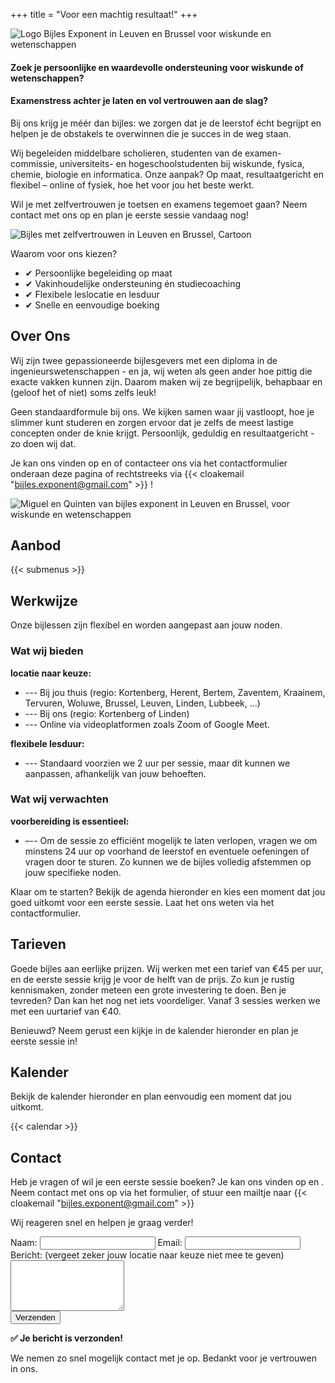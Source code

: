 +++
title = "Voor een machtig resultaat!"
+++

<div class="main-image-wrapper-crop">
  <img src="/images/logo_4.png" alt="Logo Bijles Exponent in Leuven en Brussel voor wiskunde en wetenschappen" class="main-image-logo">
</div>

#### Zoek je persoonlijke en waardevolle ondersteuning voor wiskunde of wetenschappen?

#### Examenstress achter je laten en vol vertrouwen aan de slag?

Bij ons krijg je méér dan bijles: we zorgen dat je de leerstof écht begrijpt en helpen je de obstakels te overwinnen die je succes in de weg staan.

Wij begeleiden middelbare scholieren, studenten van de examen- commissie, universiteits- en hogeschoolstudenten bij wiskunde, fysica, chemie, biologie en informatica. Onze aanpak? Op maat, resultaatgericht en flexibel – online of fysiek, hoe het voor jou het beste werkt.

Wil je met zelfvertrouwen je toetsen en examens tegemoet gaan? Neem contact met ons op en plan je eerste sessie vandaag nog!

<div class="main-image-wrapper">
  <img src="/images/bijles.png" alt="Bijles met zelfvertrouwen in Leuven en Brussel, Cartoon" class="main-image">
</div>

Waarom voor ons kiezen?  

- <span class="green-check">✔</span> Persoonlijke begeleiding op maat  
- <span class="green-check">✔</span> Vakinhoudelijke ondersteuning én studiecoaching  
- <span class="green-check">✔</span> Flexibele leslocatie en lesduur  
- <span class="green-check">✔</span> Snelle en eenvoudige boeking

## Over Ons

Wij zijn twee gepassioneerde bijlesgevers met een diploma in de ingenieurswetenschappen - en ja, wij weten als geen ander hoe pittig die exacte vakken kunnen zijn. Daarom maken wij ze begrijpelijk, behapbaar en (geloof het of niet) soms zelfs leuk!

Geen standaardformule bij ons. We kijken samen waar jij vastloopt, hoe je slimmer kunt studeren en zorgen ervoor dat je zelfs de meest lastige concepten onder de knie krijgt. Persoonlijk, geduldig en resultaatgericht - zo doen wij dat.

Je kan ons vinden op
<a href="https://www.facebook.com/people/Bijlesbureau-Exponent/61575124484823/?rdid=krWaxdhwk6D7Xnbz&share_url=https%3A%2F%2Fwww.facebook.com%2Fshare%2F1ATMcysiAc%2F" target="_blank">
  <i class="fab fa-facebook fa-lg"></i>
</a>
en
<a href="https://www.instagram.com/bijles_exponent/?igsh=bWc4c3RybnBrZnMz#" target="_blank">
  <i class="fab fa-instagram fa-lg"></i>
</a> of contacteer ons via het contactformulier onderaan deze pagina of rechtstreeks via {{< cloakemail "bijles.exponent@gmail.com" >}} !

<div class="main-image-wrapper">
  <img loading="lazy" src="/images/hmm_IMG_7269.JPG" alt="Miguel en Quinten van bijles exponent in Leuven en Brussel, voor wiskunde en wetenschappen" class="main-image">
</div>

## Aanbod

{{< submenus >}}

## Werkwijze

Onze bijlessen zijn flexibel en worden aangepast aan jouw noden.

### Wat wij bieden

**locatie naar keuze:**

- --- Bij jou thuis (regio: Kortenberg, Herent, Bertem, Zaventem, Kraainem, Tervuren, Woluwe, Brussel, Leuven, Linden, Lubbeek, ...)
- --- Bij ons (regio: Kortenberg of Linden)
- --- Online via videoplatformen zoals Zoom of Google Meet.

**flexibele lesduur:**

- --- Standaard voorzien we 2 uur per sessie, maar dit kunnen we aanpassen, afhankelijk van jouw behoeften.

### Wat wij verwachten

**voorbereiding is essentieel:**

- –-- Om de sessie zo efficiënt mogelijk te laten verlopen, vragen we om minstens 24 uur op voorhand de leerstof en eventuele oefeningen of vragen door te sturen. Zo kunnen we de bijles volledig afstemmen op jouw specifieke noden.

Klaar om te starten? Bekijk de agenda hieronder en kies een moment dat jou goed uitkomt voor een eerste sessie. Laat het ons weten via het contactformulier.

## Tarieven

Goede bijles aan eerlijke prijzen. Wij werken met een tarief van €45 per uur, en de eerste sessie krijg je voor de helft van de prijs. Zo kun je rustig kennismaken, zonder meteen een grote investering te doen.
Ben je tevreden? Dan kan het nog net iets voordeliger. Vanaf 3 sessies werken we met een uurtarief van €40.

Benieuwd? Neem gerust een kijkje in de kalender hieronder en plan je eerste sessie in!

## Kalender

Bekijk de kalender hieronder en plan eenvoudig een moment dat jou uitkomt.

{{< calendar >}}

## Contact

Heb je vragen of wil je een eerste sessie boeken? Je kan ons vinden op
<a href="https://www.facebook.com/people/Bijlesbureau-Exponent/61575124484823/?rdid=krWaxdhwk6D7Xnbz&share_url=https%3A%2F%2Fwww.facebook.com%2Fshare%2F1ATMcysiAc%2F" target="_blank">
  <i class="fab fa-facebook fa-lg"></i>
</a>
en
<a href="https://www.instagram.com/bijles_exponent/?igsh=bWc4c3RybnBrZnMz#" target="_blank">
  <i class="fab fa-instagram fa-lg"></i>
</a>.
Neem contact met ons op via het formulier, of stuur een mailtje naar {{< cloakemail "bijles.exponent@gmail.com" >}}

Wij reageren snel en helpen je graag verder!

<form action="https://api.web3forms.com/submit" method="POST" id="form" class="contact-form">
  <input type="hidden" name="access_key" value="e49caaca-5fa5-4088-86ed-99342817daa0">
  <label for="name">Naam:</label>
  <input type="text" name="name" required>
  <label for="email">Email:</label>
  <input type="email" name="email" required>
  <label for="message">Bericht: (vergeet zeker jouw locatie naar keuze niet mee te geven)</label>
  <textarea name="message" rows="5" required></textarea>
  <div class="captcha-wrapper">
    <div class="h-captcha" data-captcha="true"></div>
  </div>
  <p id="captcha-error" class="form-error" style="display: none;">Gelieve de captcha in te vullen.</p>
  <button type="submit">Verzenden</button>
</form>
<div id="success-message" class="form-success">
  <div><strong>✅ Je bericht is verzonden!</strong></div>
  <p>We nemen zo snel mogelijk contact met je op. Bedankt voor je vertrouwen in ons.</p>
</div>
